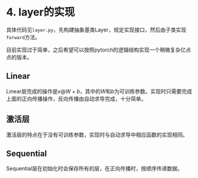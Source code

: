# 4. layer的实现

具体代码见```layer.py```，先构建抽象基类Layer，规定实现接口，然后由子类实现```forward```方法。

目前实现过于简单，之后希望可以按照pytorch的逻辑结构实现一个稍微复杂亿点点的版本。

## Linear

Linear层完成的操作是$x @ W + b$，其中的$W$和$b$为可训练参数。实现时只需要完成上面的正向传播操作，反向传播由自动求导完成，十分简单。

## 激活层

激活层的特点在于没有可训练参数，实现时与自动求导中相应函数的实现相同。

## Sequential

Sequential层在初始化时会保存所有的层，在正向传播时，按顺序传递数据。
